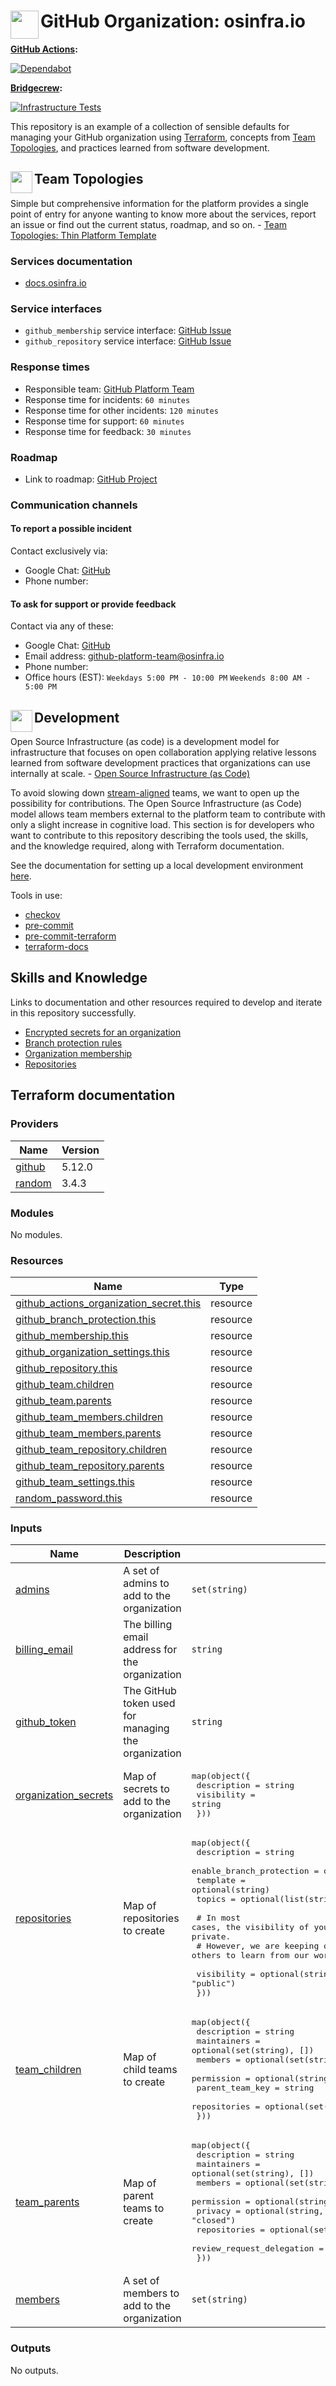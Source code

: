 # <img align="left" width="45" height="45" src="https://user-images.githubusercontent.com/1610100/201473670-e0e6bdeb-742f-4be1-a47a-3506309620a3.png"> GitHub Organization: osinfra.io

**[GitHub Actions](https://github.com/osinfra-io/github-organization-management/actions):**

[![Dependabot](https://github.com/osinfra-io/github-organization-management/actions/workflows/dependabot.yml/badge.svg)](https://github.com/osinfra-io/github-organization-management/actions/workflows/dependabot.yml)

**[Bridgecrew](https://www.bridgecrew.cloud/projects?types=Passed&repository=osinfra-io%2Fgithub-organization-management&branch=main):**

[![Infrastructure Tests](https://www.bridgecrew.cloud/badges/github/osinfra-io/github-organization-management/general)](https://www.bridgecrew.cloud/link/badge?vcs=github&fullRepo=osinfra-io%2Fgithub-organization-management&benchmark=INFRASTRUCTURE+SECURITY)

This repository is an example of a collection of sensible defaults for managing your GitHub organization using [Terraform](https://www.terraform.io), concepts from [Team Topologies](https://teamtopologies.com/), and practices learned from software development.

## <img align="left" width="35" height="35" src="https://user-images.githubusercontent.com/1610100/209340481-2a74c148-f10d-4192-8eae-c88645663824.png"> Team Topologies

Simple but comprehensive information for the platform provides a single point of entry for anyone wanting to know more about the services, report an issue or find out the current status, roadmap, and so on. - [Team Topologies: Thin Platform Template](https://github.com/TeamTopologies/Thin-Platform-template)

### Services documentation

- [docs.osinfra.io](https://docs.osinfra.io/github/organization-management)

### Service interfaces

- `github_membership` service interface: [GitHub Issue](https://github.com/osinfra-io/github-organization-management/issues/new?assignees=&labels=enhancement&template=github-membership.yml&title=Membership+Request)
- `github_repository` service interface: [GitHub Issue](https://github.com/osinfra-io/github-organization-management/issues/new?assignees=&labels=enhancement&template=github-repository.yml&title=Repositoy+Request)

### Response times

- Responsible team: [GitHub Platform Team](https://github.com/orgs/osinfra-io/teams/github-platform-team)
- Response time for incidents: `60 minutes`
- Response time for other incidents: `120 minutes`
- Response time for support:  `60 minutes`
- Response time for feedback: `30 minutes`

### Roadmap

- Link to roadmap: [GitHub Project](https://github.com/orgs/osinfra-io/projects/5/views/1)

### Communication channels

#### To report a possible incident

Contact exclusively via:

- Google Chat: [GitHub](https://chat.google.com/room/AAAAPvNvpeM?cls=7)
- Phone number:

#### To ask for support or provide feedback

Contact via any of these:

- Google Chat: [GitHub](https://chat.google.com/room/AAAAPvNvpeM?cls=7)
- Email address: [github-platform-team@osinfra.io](mailto:github-platform-team@osinfra.io)
- Phone number:
- Office hours (EST): `Weekdays 5:00 PM - 10:00 PM` `Weekends 8:00 AM - 5:00 PM`

## <img align="left" width="35" height="35" src="https://user-images.githubusercontent.com/1610100/209029142-410349b7-4b22-40a9-9d4d-729f07e2b4a2.png"> Development

Open Source Infrastructure (as code) is a development model for infrastructure that focuses on open collaboration applying relative lessons learned from software development practices that organizations can use internally at scale. - [Open Source Infrastructure (as Code)](https://www.osinfra.io)

To avoid slowing down [stream-aligned](https://teamtopologies.com/key-concepts) teams, we want to open up the possibility for contributions. The Open Source Infrastructure (as Code) model allows team members external to the platform team to contribute with only a slight increase in cognitive load. This section is for developers who want to contribute to this repository describing the tools used, the skills, and the knowledge required, along with Terraform documentation.

See the documentation for setting up a local development environment [here](https://docs.osinfra.io/development-setup).

Tools in use:

- [checkov](https://github.com/bridgecrewio/checkov)
- [pre-commit](https://github.com/pre-commit/pre-commit)
- [pre-commit-terraform](https://github.com/antonbabenko/pre-commit-terraform)
- [terraform-docs](https://github.com/terraform-docs/terraform-docs)

## Skills and Knowledge

Links to documentation and other resources required to develop and iterate in this repository successfully.

- [Encrypted secrets for an organization](https://docs.github.com/en/actions/security-guides/encrypted-secrets#creating-encrypted-secrets-for-an-organization)
- [Branch protection rules](https://docs.github.com/en/repositories/configuring-branches-and-merges-in-your-repository/defining-the-mergeability-of-pull-requests/about-protected-branchess)
- [Organization membership](https://docs.github.com/en/organizations/managing-membership-in-your-organization)
- [Repositories](https://docs.github.com/en/repositories/creating-and-managing-repositories/about-repositories)

## Terraform documentation
<!-- BEGINNING OF PRE-COMMIT-TERRAFORM DOCS HOOK -->
### Providers

| Name | Version |
|------|---------|
| <a name="provider_github"></a> [github](#provider_github) | 5.12.0 |
| <a name="provider_random"></a> [random](#provider_random) | 3.4.3 |

### Modules

No modules.

### Resources

| Name | Type |
|------|------|
| [github_actions_organization_secret.this](https://registry.terraform.io/providers/integrations/github/latest/docs/resources/actions_organization_secret) | resource |
| [github_branch_protection.this](https://registry.terraform.io/providers/integrations/github/latest/docs/resources/branch_protection) | resource |
| [github_membership.this](https://registry.terraform.io/providers/integrations/github/latest/docs/resources/membership) | resource |
| [github_organization_settings.this](https://registry.terraform.io/providers/integrations/github/latest/docs/resources/organization_settings) | resource |
| [github_repository.this](https://registry.terraform.io/providers/integrations/github/latest/docs/resources/repository) | resource |
| [github_team.children](https://registry.terraform.io/providers/integrations/github/latest/docs/resources/team) | resource |
| [github_team.parents](https://registry.terraform.io/providers/integrations/github/latest/docs/resources/team) | resource |
| [github_team_members.children](https://registry.terraform.io/providers/integrations/github/latest/docs/resources/team_members) | resource |
| [github_team_members.parents](https://registry.terraform.io/providers/integrations/github/latest/docs/resources/team_members) | resource |
| [github_team_repository.children](https://registry.terraform.io/providers/integrations/github/latest/docs/resources/team_repository) | resource |
| [github_team_repository.parents](https://registry.terraform.io/providers/integrations/github/latest/docs/resources/team_repository) | resource |
| [github_team_settings.this](https://registry.terraform.io/providers/integrations/github/latest/docs/resources/team_settings) | resource |
| [random_password.this](https://registry.terraform.io/providers/hashicorp/random/latest/docs/resources/password) | resource |

### Inputs

| Name | Description | Type | Default | Required |
|------|-------------|------|---------|:--------:|
| <a name="input_admins"></a> [admins](#input_admins) | A set of admins to add to the organization | `set(string)` | n/a | yes |
| <a name="input_billing_email"></a> [billing_email](#input_billing_email) | The billing email address for the organization | `string` | n/a | yes |
| <a name="input_github_token"></a> [github_token](#input_github_token) | The GitHub token used for managing the organization | `string` | n/a | yes |
| <a name="input_organization_secrets"></a> [organization_secrets](#input_organization_secrets) | Map of secrets to add to the organization | <pre>map(object({<br>    description = string<br>    visibility  = string<br>  }))</pre> | n/a | yes |
| <a name="input_repositories"></a> [repositories](#input_repositories) | Map of repositories to create | <pre>map(object({<br>    description              = string<br>    enable_branch_protection = optional(bool, true)<br>    template                 = optional(string)<br>    topics                   = optional(list(string))<br><br>    # In most cases, the visibility of your organizations repository should be private.<br>    # However, we are keeping our code public to encourage others to learn from our work.<br><br>    visibility = optional(string, "public")<br>  }))</pre> | n/a | yes |
| <a name="input_team_children"></a> [team_children](#input_team_children) | Map of child teams to create | <pre>map(object({<br>    description     = string<br>    maintainers     = optional(set(string), [])<br>    members         = optional(set(string), [])<br>    permission      = optional(string, null)<br>    parent_team_key = string<br>    repositories    = optional(set(string), [])<br>  }))</pre> | n/a | yes |
| <a name="input_team_parents"></a> [team_parents](#input_team_parents) | Map of parent teams to create | <pre>map(object({<br>    description               = string<br>    maintainers               = optional(set(string), [])<br>    members                   = optional(set(string), [])<br>    permission                = optional(string, null)<br>    privacy                   = optional(string, "closed")<br>    repositories              = optional(set(string), [])<br>    review_request_delegation = optional(bool, false)<br>  }))</pre> | n/a | yes |
| <a name="input_members"></a> [members](#input_members) | A set of members to add to the organization | `set(string)` | `[]` | no |

### Outputs

No outputs.
<!-- END OF PRE-COMMIT-TERRAFORM DOCS HOOK -->
